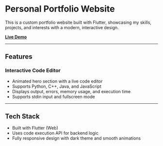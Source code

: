 
# Personal Portfolio Website

This is a custom portfolio website built with Flutter, showcasing my skills, projects, and interests with a modern, interactive design.

[**Live Demo**](https://akshatsingh-portfolio.netlify.app/)

---

## Features

### Interactive Code Editor

* Animated hero section with a live code editor
* Supports Python, C++, Java, and JavaScript
* Displays output, errors, memory usage, and execution time
* Supports stdin input and fullscreen mode

---

## Tech Stack

* Built with Flutter (Web)
* Uses code execution API for backend logic
* Fully responsive design with dark theme and smooth animations